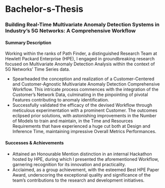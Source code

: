 # Bachelor-s-Thesis
### Building Real-Time Multivariate Anomaly Detection Systems in Industry’s 5G Networks: A Comprehensive Workflow

#### Summary Description
Working within the ranks of Path Finder, a distinguished Research Team at Hewlett Packard Enterprise (HPE), I engaged in groundbreaking research focused on Multivariate Anomaly Detection Analysis within the context of 5G Networks’ Time Series data. 
- Spearheaded the conception and realization of a Customer-Centered and Customer-Agnostic Multivariate Anomaly Detection Comprehensive Workflow. This intricate process commences with the integration of the Customer’s Network Data, culminating in the pinpointing of pivotal Features contributing to anomaly identification.
- Successfully validated the efficacy of the devised Workflow through meticulous experimentation with a prominent Customer. The outcomes eclipsed prior solutions, with astonishing improvements in the Number of Models to train and maintain, in the Time and Resources Requirements that have experienced a huge cut both at Design and Inference Time, maintaining impressive Overall Metrics Performances.


#### Successes & Achievements
- Attained an Honourable Mention distinction in an internal Hackathon hosted by HPE, during which I presented the aforementioned Workflow, garnering recognition for its innovation and practicality.
- Acclaimed, as a group achievement, with the esteemed Best HPE Paper Award, underscoring the exceptional quality and significance of the team’s contributions to the research and development initiatives.
